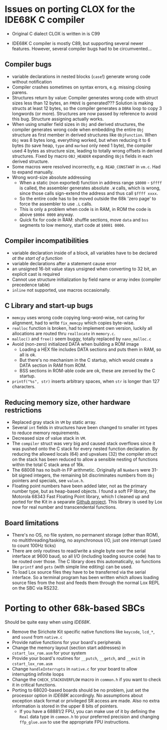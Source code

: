 # Issues on porting CLOX for the IDE68K C compiler

* Original C dialect CLOX is written in is C99

* IDE68K C compiler is mostly C89, but supporting several newer features. However, several
  compiler bugs had to be circumvented...


## Compiler bugs

  * variable declarations in nested blocks (`case`!) generate wrong code without notification
  * Compiler crashes sometimes on syntax errors, e.g. missing closing parens.
  * Structures return by value: Compiler generates wrong code with struct sizes less than 12 bytes, an `FMOVE` is generated???
    Solution is making structs at least 12 bytes, so the compiler generates a `DBRA` loop
    to copy 3 longwords (or more). Structures are now passed by reference to avoid this bug.
    Structure assigning actually works.
  * When using smaller field sizes in `Obj` and derived structures, the compiler generates wrong
    code when embedding the entire `Obj` structure as first member in derived structures like
    `ObjFunction`. When `Obj` was 8 bytes long, everything worked, but when reducing it to
    6 bytes (to save heap, `type` and `marked` only need 1 byte), the compiler used 4 bytes as structure
    size, leading to totally wrong offsets in derived structures. Fixed by macro `OBJ_HEADER` 
    expanding `Obj`s fields in each derived structure.
  * Some macros were resolved incorrectly, e.g. `READ_CONSTANT` in `vm.c`. Had to expand
    manually.
  * Wrong word-size absolute addressing
    * When a static (non exported) function in address range `$8000` - `$ffff` is called, the
      assembler generates absolute `.W` calls, which is wrong, since those calls sign-extend
      the address and thus call `$ffff xxxx`.
    * So the entire code has to be moved outside the 68k 'zero page' to force the assembler to
      use `.L` calls.
    * This is only a problem when code is in RAM, in ROM the code is above `$0004 0000` anyway.
    * Quick fix for code in RAM: shuffle sections, move `data` and `bss` segments to low memory,
      start code at `$0001 0000`.


## Compiler incompatibilities

  * variable declaration inside of a block, all variables have to be declared
   _at the start of a function_
  * variable declarations after a statement cause error
  * an unsigned 16-bit value stays unsigned when converting to 32 bit, an explicit cast is
    required
  * Cannot use structure initialization by field name or array index (compiler precedence table)
  * `inline` not supported, use macros occasionally.


## C Library and start-up bugs

  * `memcpy` uses wrong code copying long-word-wise, not caring for alignment, had to write
    `fix_memcpy` which copies byte-wise.
  * `realloc` function is broken, had to implement own version, luckily all allocations are routed thru `reallocate` in
    `memory.c`. 
  * `malloc()` and `free()` seem buggy, totally replaced by `nano_malloc.c`
  * Avoid (non-zero) initialized DATA when building a ROM image
    * Loading a HEX file includes DATA sections and puts them in RAM, so all is ok.
    * But there's no mechanism in the C startup, which would create a DATA section in RAM from ROM.
    * BSS sections in ROM-able code are ok, these are zeroed by the C startup.
  * `printf("%s", str)` inserts arbitrary spaces, when `str` is longer than 127 characters.


## Reducing memory size, other hardware restrictions

  * Replaced gray stack in `VM` by static array.
  * Several `int` fields in structures have been changed to smaller int types to reduce memory
    requirements.
  * Decreased size of value stack in `VM`.
  * The `compiler` struct was very big and caused stack overflows since it was pushed onto
    the C stack for every nested function declaration.
    By reducing the allowed locals (64) and upvalues (32) the compiler struct on the
    stack has been reduced to allow a sensible nesting of functions within the total
    C stack area of 16k.
  * The 68008 has no built-in FP arithmetic. Originally all `Number`s were 31-bit signed integers,
    the  remaining bit discriminates numbers from `Obj` pointers and specials, see `value.h`.
  * Floating point numbers have been added later, not as the primary number type, but as
    heap-based objects. I found a soft FP library, the Motorola 68343 Fast Floating Point library,
    which I cleaned up and ported for the Kit in a separate [Github project](https://github.com/bayerf42/MotoFFP).
    This library is used by Lox now for real number and transcendental functions.

  
## Board limitations

  * There's no OS, no file system, no permanent storage (other than ROM), no multithreading/tasking,
    no asynchronous I/O, just one interrupt (used to count 100Hz ticks)
  * There are only routines to read/write a single byte over the serial interface at 9600 baud,
    so all I/O (including loading source code) has to be routed over those. The C library does
    this automatically, so functions like `printf` and `gets` (with simple line editing) can be
    used.
  * To load Lox source files they have to be transferred via the serial interface. So a terminal
    program has been written which allows loading source files from the host and feeds them through
    the normal Lox REPL on the SBC via RS232. 

# Porting to other 68k-based SBCs
  Should be quite easy when using *IDE68K*. 

  * Remove the Sirichote Kit specific native functions like `keycode`, `lcd_*`, and `sound`
    from `native.c`
  * Provide native functions for your board's peripherals
  * Change the memory layout (section start addresses) in `cstart_lox_rom.asm` for your system
  * Provide your board's routines for `__putch`, `__getch`, and `__exit` in `cstart_lox_rom.asm`
  * Change `handleInterrupts` in `native.c` for your board to allow interrupting infinite loops
  * Change the `CHECK_STACKOVERFLOW` macro in `common.h` if you want to check it in critical functions.
  * Porting to 68020-based boards should be no problem, just set the processor option in
    *IDE68K* accordingly. No assumptions about exception stack format or privileged SR access
    are made. Also no extra information is stored in the upper 8 bits of pointers.
    * If you have a 68881/2 FPU, you can make use of it by defining the `Real` data type in
      `common.h` to your preferred precision and changing `ffp_glue.asm` to use the appropriate
      FPU instructions. 
  

 